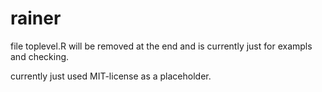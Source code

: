 # rainer

file toplevel.R will be removed at the end and is currently just for exampls and checking.

currently just used MIT-license as a placeholder.
